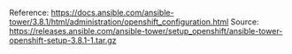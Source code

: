 Reference: https://docs.ansible.com/ansible-tower/3.8.1/html/administration/openshift_configuration.html
Source: https://releases.ansible.com/ansible-tower/setup_openshift/ansible-tower-openshift-setup-3.8.1-1.tar.gz